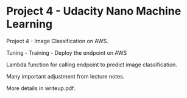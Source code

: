 # Project 4 - Udacity Nano Machine Learning 

Project 4 - Image Classification on AWS. 

Tuning - Training - Deploy the endpoint on AWS

Lambda function for calling endpoint to predict image classification.

Many important adjustment from lecture notes.

More details in writeup.pdf.



